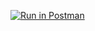 [![Run in Postman](https://run.pstmn.io/button.svg)](https://app.getpostman.com/run-collection/b0c67d480eb07bbd315a#?env%5Bhw1%5D=W3sia2V5IjoiZWNob19ib2R5IiwidmFsdWUiOiIiLCJlbmFibGVkIjp0cnVlfV0=)

